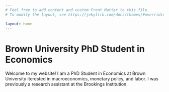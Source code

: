 ```yaml
---
# Feel free to add content and custom Front Matter to this file.
# To modify the layout, see https://jekyllrb.com/docs/themes/#overriding-theme-defaults

layout: home
---
```


# Brown University PhD Student in Economics

Welcome to my website! I am a PhD Student in Economics at Brown University iterested in macroeconomics, monetary policy, and labor. I was previously a research assistant at the Brookings Institution. 
